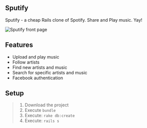 ## Sputify

Sputify - a cheap Rails clone of Spotify. Share and Play music. Yay!

![Sputify front page](https://i.imgur.com/LRrYIrJ.png)

## Features
- Upload and play music
- Follow artists
- Find new artists and music
- Search for specific artists and music
- Facebook authentication 

## Setup
> 1. Download the project</br>
> 2. Execute ```bundle```</br>
> 2. Execute: ```rake db:create```</br>
> 5. Execute: ```rails s```
